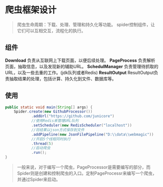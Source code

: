 # 爬虫框架设计

 > 爬虫生命周期：下载、处理、管理和持久化等功能。 spider控制组件，让它们可以互相交互，流程化的执行。

## 组件
**Download**
负责从互联网上下载页面，以便后续处理。
**PageProcess**
负责解析页面，抽取信息，以及发现新的辅助URL。
**SchedulManager**
负责管理待抓取的URL，以及一些去重的工作。(jdk队列或者Redis)
**ResultOutput**
ResultOutput负责抽取结果的处理，包括计算、持久化到文件、数据库等。
 
 
 ## 使用

```java
public static void main(String[] args) {
    Spider.create(new GithubProcessor())
            .addUrl("https://github.com/junicore")
            //使用Redis来管理URL队列
            .setScheduler(new RedisScheduler("localhost"))
            //将结果以json方式保存到文件
            .addPipeline(new JsonFilePipeline("D:\\data\\webmagic"))
            //开启5个线程同时执行
            .thread(5)
            //启动爬虫
            .run();
}
```
> 一般来说，对于编写一个爬虫，PageProcessor是需要编写的部分，而Spider则是创建和控制爬虫的入口。定制PageProcessr来编写一个爬虫，并通过Spider来启动。

